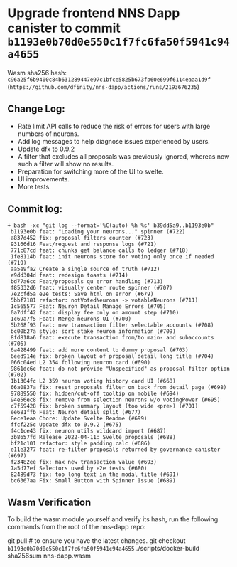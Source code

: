 # Upgrade frontend NNS Dapp canister to commit `b1193e0b70d0e550c1f7fc6fa50f5941c94a4655`
Wasm sha256 hash: `c96a25f6b9400c84b631289447e97c1bfce5825b673fb60e699f6114eaaa1d9f` (`https://github.com/dfinity/nns-dapp/actions/runs/2193676235`)

## Change Log:

* Rate limit API calls to reduce the risk of errors for users with large numbers of neurons.
* Add log messages to help diagnose issues experienced by users.
* Update dfx to 0.9.2
* A filter that excludes all proposals was previously ignored, whereas now such a filter will show no results.
* Preparation for switching more of the UI to svelte.
* UI improvements.
* More tests.

## Commit log:

```
+ bash -xc "git log --format='%C(auto) %h %s' b39dd5a9..b1193e0b"
 b1193e0b feat: "Loading your neurons..." spinner (#722)
 a837d452 fix: proposal filters counter (#723)
 93166d16 Feat/request and response logs (#721)
 771c87cd feat: chunks get balance calls to ledger (#718)
 1fe8114b feat: init neurons store for voting only once if needed (#719)
 aa5e9fa2 Create a single source of truth (#712)
 e9dd304d feat: redesign toasts (#714)
 bd77a6cc Feat/proposals qu error handling (#713)
 f85332d6 feat: visually center route spinner (#707)
 7e2cfd5a e2e tests: Save html on error (#679)
 5bbf7181 refactor: notVotedNeurons -> votableNeurons (#711)
 1c565577 Feat: Neuron Detail Manage Errors (#705)
 0a7dff42 feat: display fee only on amount step (#710)
 1c69a7f5 Feat: Merge neurons UI (#700)
 5b268f93 feat: new transaction filter selectable accounts (#708)
 bc00b27a style: sort stake neuron information (#709)
 8fd818a6 feat: execute transaction from/to main- and subaccounts (#706)
 6a428499 feat: add more content to dummy proposal (#703)
 6eed914e fix: broken layout of proposal detail long title (#704)
 066c04ed L2 354 following neuron card (#690)
 9861dc6c feat: do not provide "Unspecified" as proposal filter option (#702)
 1b1304fc L2 359 neuron voting history card UI (#668)
 66a0837a fix: reset proposals filter on back from detail page (#698)
 97889550 fix: hidden/cut-off tooltip on mobile (#694)
 94e56ec8 fix: remove from selection neurons w/o votingPower (#695)
 c7f59428 fix: broken summary layout (too wide <pre>) (#701)
 ee681ffb Feat: Neuron detail split (#677)
 8ece1eaa Chore: Update Svelte Readme (#699)
 ffcf225c Update dfx to 0.9.2 (#675)
 f4c1ce43 fix: neuron utils wildcard import (#687)
 3b8657fd Release 2022-04-11: Svelte proposals (#688)
 bf21c101 refactor: style padding calc (#686)
 e11e3277 feat: re-filter proposals returned by governance canister (#697)
 f23482ee fix: max new transaction value (#693)
 7a5d77ef Selectors used by e2e tests (#680)
 82489d73 fix: too long text in the modal title (#691)
 bc6367aa Fix: Small Button with Spinner Issue (#689)
```

## Wasm Verification

To build the wasm module yourself and verify its hash, run the following commands from the root of the nns-dapp repo:

git pull  # to ensure you have the latest changes.
git checkout `b1193e0b70d0e550c1f7fc6fa50f5941c94a4655`
./scripts/docker-build
sha256sum nns-dapp.wasm
